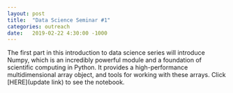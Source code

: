 ```yaml
---
layout: post
title:  "Data Science Seminar #1"
categories: outreach
date:   2019-02-22 4:30:00 -1000
---
```


The first part in this introduction to data science series will introduce Numpy, which is an incredibly powerful module and a foundation of scientific computing in Python. It provides a high-performance multidimensional array object, and tools for working with these arrays. Click [HERE](update link) to see the notebook.
